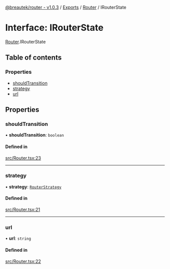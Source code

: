 [@breautek/router - v1.0.3](../README.md) / [Exports](../modules.md) / [Router](../modules/Router.md) / IRouterState

# Interface: IRouterState

[Router](../modules/Router.md).IRouterState

## Table of contents

### Properties

- [shouldTransition](Router.IRouterState.md#shouldtransition)
- [strategy](Router.IRouterState.md#strategy)
- [url](Router.IRouterState.md#url)

## Properties

### shouldTransition

• **shouldTransition**: `boolean`

#### Defined in

[src/Router.tsx:23](https://github.com/breautek/router/blob/f2901ca/src/Router.tsx#L23)

___

### strategy

• **strategy**: [`RouterStrategy`](../classes/RouterStrategy.RouterStrategy-1.md)

#### Defined in

[src/Router.tsx:21](https://github.com/breautek/router/blob/f2901ca/src/Router.tsx#L21)

___

### url

• **url**: `string`

#### Defined in

[src/Router.tsx:22](https://github.com/breautek/router/blob/f2901ca/src/Router.tsx#L22)
